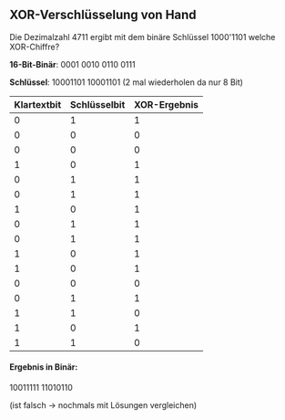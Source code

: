 ## XOR-Verschlüsselung von Hand

Die Dezimalzahl 4711 ergibt mit dem binäre Schlüssel 1000'1101 welche XOR-Chiffre?

**16-Bit-Binär**: 0001 0010 0110 0111

**Schlüssel**: 10001101 10001101 (2 mal wiederholen da nur 8 Bit)

| Klartextbit | Schlüsselbit | XOR-Ergebnis |
| ----------- | ------------ | ------------ |
| 0           | 1            | 1            |
| 0           | 0            | 0            |
| 0           | 0            | 0            |
| 1           | 0            | 1            |
| 0           | 1            | 1            |
| 0           | 1            | 1            |
| 1           | 0            | 1            |
| 0           | 1            | 1            |
| 0           | 1            | 1            |
| 1           | 0            | 1            |
| 1           | 0            | 1            |
| 0           | 0            | 0            |
| 0           | 1            | 1            |
| 1           | 1            | 0            |
| 1           | 0            | 1            |
| 1           | 1            | 0            |



#### Ergebnis in Binär:
10011111 11010110

(ist falsch -> nochmals mit Lösungen vergleichen)

